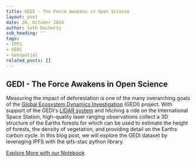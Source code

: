 ```yaml
---
title: GEDI - The Force Awakens in Open Science
layout: post
date: 28, October 2024
author: Seth Docherty
sub_heading: ''
tags:
- IPFS
- GEDI
- Geospatial
related_posts: []
---
```


## GEDI - The Force Awakens in Open Science

Measuring the impact of deforestation is one of the many overarching goals of the [Global Ecosystem Dynamics Investigation](https://gedi.umd.edu/mission/mission-overview/) (GEDI) project. With support of the GEDI's [LIDAR system](https://gedi.umd.edu/mission/technology/) and hitching a ride on the International Space Station, high-quality laser ranging observations collect a 3D structure of the Earths forests for which can be used to estimate the height of forests, the density of vegetation, and providing detail on the Earths carbon cycle. In this blog post, we will  explore the GEDI dataset by leveraging IPFS with the ipfs-stac python library.

[Explore More with our Notebook](../../notebooks/accessing-gedi-data.ipynb)